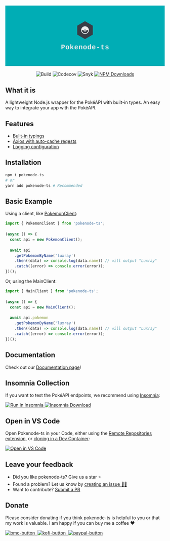 ![logo](docs/_media/facebook_cover_photo_2.png)

<p align="center">
  <img alt="Build" src="https://img.shields.io/github/workflow/status/Gabb-c/pokenode-ts/Build?color=000000&labelColor=480ca8&style=for-the-badge&logo=nodedotjs&logoColor=white">
  <img alt="Codecov" src="https://img.shields.io/codecov/c/github/Gabb-c/pokenode-ts?color=000000&labelColor=f72585&&style=for-the-badge&token=whfY8GNSpS&logo=codecov&logoColor=white">
  <img alt="Snyk" src="https://img.shields.io/snyk/vulnerabilities/github/Gabb-c/pokenode-ts?style=for-the-badge&color=000000&labelColor=70e000&logo=snyk" />
  <a href="https://www.npmjs.com/package/pokenode-ts">
  <img alt="NPM Downloads" src="https://img.shields.io/npm/dt/pokenode-ts?style=for-the-badge&color=000000&labelColor=CB3837&logo=npm" />
  </a>
</p>

## What it is

A lightweight Node.js wrapper for the PokéAPI with built-in types. An easy way to integrate your app with the PokéAPI.

## Features

- [Bulit-in typings](https://gabb-c.github.io/pokenode-ts/#/typings/berry-typings?id=berries)
- [Axios with auto-cache reqests](https://gabb-c.github.io/pokenode-ts/#/getting-started/cache)
- [Logging configuration](https://gabb-c.github.io/pokenode-ts/#/getting-started/logs)

## Installation

```bash
npm i pokenode-ts
# or
yarn add pokenode-ts # Recommended
```

## Basic Example

Using a client, like [PokemonClient](https://gabb-c.github.io/pokenode-ts/#/clients/pokemon-client):

```js
import { PokemonClient } from 'pokenode-ts';

(async () => {
  const api = new PokemonClient();

  await api
    .getPokemonByName('luxray')
    .then((data) => console.log(data.name)) // will output "Luxray"
    .catch((error) => console.error(error));
})();
```

Or, using the MainClient:

```js
import { MainClient } from 'pokenode-ts';

(async () => {
  const api = new MainClient();

  await api.pokemon
    .getPokemonByName('luxray')
    .then((data) => console.log(data.name)) // will output "Luxray"
    .catch((error) => console.error(error));
})();
```

## Documentation

Check out our [Documentation page](https://gabb-c.github.io/pokenode-ts/#/)!

## Insomnia Collection

If you want to test the PokéAPI endpoints, we recommend using [Insomnia](https://insomnia.rest/):

<div display="flex">
  <a href="https://insomnia.rest/run/?label=Pok%C3%A9API&uri=https%3A%2F%2Fraw.githubusercontent.com%2FGabb-c%2Fpokeapi-insomnia-collection%2Fmain%2Fpokeapi.json">
    <img alt="Run in Insomnia" src="https://img.shields.io/badge/Insomnia-5849be?style=for-the-badge&logo=Insomnia&logoColor=white&label=Run%20in&labelColor=black">
  </a>
  <a href="https://insomnia.rest/download">
    <img alt="Insomnia Download" src="https://img.shields.io/badge/Insomnia-5849be?style=for-the-badge&logo=Insomnia&logoColor=white&label=Download&labelColor=black"/>
  </a>
</div>

## Open in VS Code

Open Pokenode-ts in your Code, either using the [Remote Repositories extension](https://code.visualstudio.com/blogs/2021/06/10/remote-repositories), or [cloning in a Dev Container](https://code.visualstudio.com/docs/remote/containers):

[![Open in VS Code](https://img.shields.io/badge/VSCode-0078d7.svg?&style=for-the-badge&logo=visual-studio-code&logoColor=white&label=Open%20in&color=000000&labelColor=007acc)](https://open.vscode.dev/Gabb-c/pokenode-ts)

## Leave your feedback

- Did you like pokenode-ts? Give us a star ⭐
- Found a problem? Let us know by [creating an issue 🔎📑](https://github.com/Gabb-c/pokenode-ts/issues)
- Want to contribute? [Submit a PR](https://github.com/Gabb-c/pokenode-ts/pulls)

## Donate

Please consider donating if you think pokenode-ts is helpful to you or that my work is valuable. I am happy if you can buy me a coffee ❤️

<a href="https://www.buymeacoffee.com/pokenodets">
  <img alt="bmc-button" src="https://img.shields.io/badge/Buy_Me_A_Coffee-FFDD00?style=for-the-badge&logo=buy-me-a-coffee&logoColor=black">
</a>
<a href="https://ko-fi.com/pokenodets">
  <img alt="kofi-button" src="https://img.shields.io/badge/Ko--fi-F16061?style=for-the-badge&logo=ko-fi&logoColor=white">
</a>
<a href="https://www.paypal.com/donate?business=8TYDGB7874HT2&no_recurring=0&item_name=development&currency_code=USD">
  <img alt="paypal-button" src="https://img.shields.io/badge/PayPal-00457C?style=for-the-badge&logo=paypal&logoColor=white">
</a>
